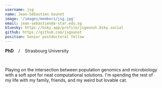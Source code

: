 ```yaml
---
username: jsg
name: Jean-Sébastien Gounot
image: '/images/members/jsg.jpg'
email: jean-sebastien@a-star.edu.sg
bluesky: https://bsky.app/profile/jsgounot.bsky.social
github: https://github.com/jsgounot
position: Senior postdoctoral fellow
---
```


**PhD** &nbsp;&nbsp; / &nbsp;&nbsp; Strasbourg University

<br/>

Playing on the intersection between population genomics and microbiology with a soft spot for neat computational solutions. I'm spending the rest of my life with my family, friends, and my weird but lovable cat.